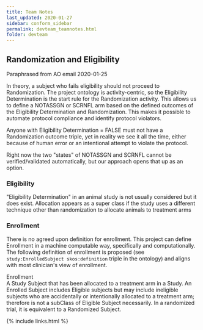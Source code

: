 ```yaml
---
title: Team Notes
last_updated: 2020-01-27
sidebar: conform_sidebar
permalink: devteam_teamnotes.html
folder: devteam
---
```


## Randomization and Eligibility

Paraphrased from AO email 2020-01-25


In theory, a subject who fails eligibility should not proceed to Randomization. The project ontology is activity-centric, so the Eligibility Determination <font class='emph'>is the start rule</font> for the Randomization activity.  This allows us to define a NOTASSGN or SCRNFL arm based on the defined outcomes of the Eligibility Determination and Randomization. This makes it possible to automate protocol compliance and identify protocol violators.  

Anyone with Eligibility Determination = FALSE must not have a Randomization outcome triple, yet in reality we see it all the time, either because of human error or an intentional attempt to violate the protocol.

Right now the two "states" of NOTASSGN and SCRNFL cannot be verified/validated automatically, but our approach opens that up as an option.

### Eligibility

"Eligibility Determination" in an animal study is not usually considered but it does exist.  <font class='emph'>Allocation</font> appears as a super class if the study uses a different technique other than randomization to allocate animals to treatment arms

### Enrollment

There is no agreed upon definition for enrollment. This project can define Enrollment in a machine computable way, specifically and computationally. The following definition of enrollment is proposed (see `study:EnrolledSubject skos:definition` triple in the ontology) and aligns with most clinician's view of enrollment.


<div class='def'>
  <div class='def-header'>Enrollment</div>
    A Study Subject that has been allocated to a treatment arm in a Study. An Enrolled Subject includes Eligible subjects but may include ineligible subjects who are accidentally or intentionally allocated to a treatment arm; therefore is not a subClass of Eligible Subject necessarily. In a randomized trial, it is equivalent to a Randomized Subject.
</div>




{% include links.html %}
